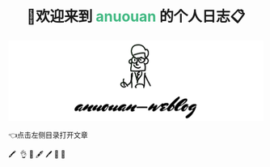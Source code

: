 <h1 style="text-align: center;">🔎欢迎来到<span style="font-weight: bold; color: #42b983;"> anuouan </span>的个人日志📋</h1>

![image-20240301203408771](index.assets/image-20240301203408771.png)

👈点击左侧目录打开文章

 🖍️ ️ 👌 📝 🖋️ 🖊️ 🤏 👏

